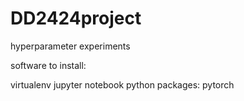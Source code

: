 # DD2424project
hyperparameter experiments

software to install: 

virtualenv 
jupyter notebook 
python packages:
pytorch
